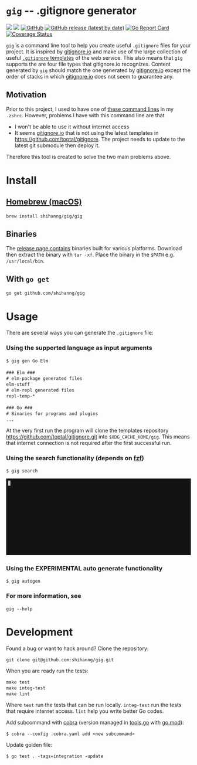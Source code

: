 # `gig` -- .gitignore generator

[![](https://github.com/shihanng/gig/workflows/main/badge.svg?branch=develop)](https://github.com/shihanng/gig/actions?query=workflow%3Amain)
[![](https://github.com/shihanng/gig/workflows/release/badge.svg?branch=develop)](https://github.com/shihanng/gig/actions?query=workflow%3Arelease)
[![GitHub](https://img.shields.io/github/license/shihanng/gig)](https://github.com/shihanng/gig/blob/develop/LICENSE)
[![GitHub release (latest by date)](https://img.shields.io/github/v/release/shihanng/gig)](https://github.com/shihanng/gig/releases)
[![Go Report Card](https://goreportcard.com/badge/github.com/shihanng/gig)](https://goreportcard.com/report/github.com/shihanng/gig)
[![Coverage Status](https://coveralls.io/repos/github/shihanng/gig/badge.svg?branch=develop)](https://coveralls.io/github/shihanng/gig?branch=develop)

`gig` is a command line tool to help you create useful `.gitignore` files for your project.
It is inspired by [gitignore.io](https://www.gitignore.io/) and make use of
the large collection of useful [`.gitignore` templates](https://github.com/toptal/gitignore) of the web service.
This also means that `gig` supports the are four file types that gitignore.io recognizes.
Content generated by `gig` should match the one generated by [gitignore.io](https://www.gitignore.io/) except the
order of stacks in which [gitignore.io](https://www.gitignore.io/) does not seem to guarantee any.

## Motivation

Prior to this project, I used to have one of [these command lines](https://docs.gitignore.io/install/command-line) in my `.zshrc`.
However, problems I have with this command line are that
- I won't be able to use it without internet access
- It seems [gitignore.io](https://www.gitignore.io/) that is not using the latest templates in https://github.com/toptal/gitignore. The project needs to update to the latest git submodule then deploy it.

Therefore this tool is created to solve the two main problems above.

# Install

## [Homebrew (macOS)](https://github.com/shihanng/homebrew-gig)

```
brew install shihanng/gig/gig
```

## Binaries

The [release page contains](https://github.com/shihanng/gig/releases) binaries built
for various platforms. Download then extract the binary with `tar -xf`.
Place the binary in the `$PATH` e.g. `/usr/local/bin`.

## With `go get`

```
go get github.com/shihanng/gig
```

# Usage

There are several ways you can generate the `.gitignore` file:

### Using the supported language as input arguments

```
$ gig gen Go Elm

### Elm ###
# elm-package generated files
elm-stuff
# elm-repl generated files
repl-temp-*

### Go ###
# Binaries for programs and plugins
...
```

At the very first run the program will clone the templates repository <https://github.com/toptal/gitignore.git>
into `$XDG_CACHE_HOME/gig`.
This means that internet connection is not required after the first successful run.

### Using the search functionality (depends on [fzf](https://github.com/junegunn/fzf))

```
$ gig search
```

![gig search demo](./.github/images/search.gif)

### Using the EXPERIMENTAL auto generate functionality

```
$ gig autogen
```

### For more information, see

```
gig --help
```

# Development

Found a bug or want to hack around? Clone the repository:

```
git clone git@github.com:shihanng/gig.git
```

When you are ready run the tests:

```
make test
make integ-test
make lint
```

Where `test` run the tests that can be run locally.
`integ-test` run the tests that require internet access.
`lint` help you write better Go codes.

Add subcommand with [cobra](https://github.com/spf13/cobra)
(version managed in [tools.go](./tools.go) with [go.mod](./go.mod)):

```
$ cobra --config .cobra.yaml add <new subcommand>
```

Update golden file:

```
$ go test . -tags=integration -update
```
